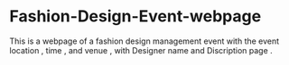 # Fashion-Design-Event-webpage
This is a webpage of a fashion design management event with the event location , time , and venue , with Designer name and Discription page . 
